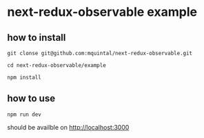 # next-redux-observable example

## how to install
```
git clonse git@github.com:mquintal/next-redux-observable.git

cd next-redux-observable/example

npm install
```

## how to use

```
npm run dev
```

should be availble on [http://localhost:3000](http://localhost:3000)